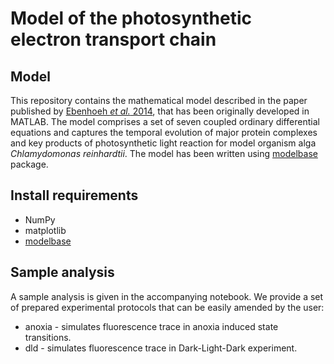 # Model of the photosynthetic electron transport chain
## Model
This repository contains the mathematical model described in the paper published by [Ebenhoeh *et al.* 2014](http://dx.doi.org/10.1098/rstb.2013.0223), that has been originally developed in MATLAB. The model comprises a set of seven coupled ordinary differential equations and captures the temporal evolution of major protein complexes and key products of photosynthetic light reaction for model organism alga *Chlamydomonas reinhardtii*. The model has been written using [modelbase](https://github.com/QTB-HHU/modelbase) package.

## Install requirements

* NumPy
* matplotlib
* [modelbase](https://github.com/QTB-HHU/modelbase)

## Sample analysis
A sample analysis is given in the accompanying notebook. We provide a set of prepared experimental protocols that can be easily amended by the user:
* anoxia - simulates fluorescence trace in anoxia induced state transitions.
* dld - simulates fluorescence trace in Dark-Light-Dark experiment.


